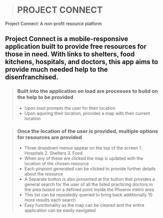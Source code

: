 ># PROJECT CONNECT
Project Connect: A non-profit resource platform

## Project Connect is a mobile-responsive application built to provide free resources for those in need. With links to shelters, food kitchens, hospitals, and doctors, this app aims to provide much needed help to the disenfranchised.

>### Built into the application on load are processes to build on the help to be provided
>- Upon load prompts the user for their location
>- Upon aquiring their location, provides a map with their current location

>### Once the location of the user is provided, multiple options for resources are provided
>- Three dropdown menus appear on the top of the screen
    1. Hospitals
    2. Shelters
    3. Food
>- When any of these are clicked the map is updated with the location of the chosen resource
>- Each pinpoint generated can be clicked to provide further details about the resource
>- A Separate button is also presented at the button that provides a general search for the user of all the listed practicing doctors in the area based on a defined point inside the Phoenix metro area
>- This list can be repeatedly queried to bring back additionally 10 more results each search
>- Easy functionality as the map can be cleared and the entire application can be easily navigated

